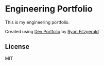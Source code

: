# Engineering Portfolio

This is my engineering portfolio. 

Created using [Dev Portfolio](https://github.com/RyanFitzgerald/devportfolio) by [Ryan Fitzgerald](https://ryanfitzgerald.github.io/)

## License

MIT
